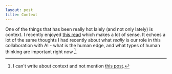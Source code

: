 ```yaml
---
layout: post
title: Context
---
```


One of the things that has been really hot lalely (and not only lately) is context. 
I recently enjoyed [this read](https://petrapalusova.com/articles/contextengineering) which makes a lot of sense.
It echoes a lot of the same thoughts I had recently about what *really* is our role in this collaboration with AI - what is the human edge, and what types of human thinking are important right now [^1]. 

[^1]: I can't write about context and not mention [this post](marginalrevolution.com/marginalrevolution/2022/02/context-is-that-which-is-scarce-2.html).  